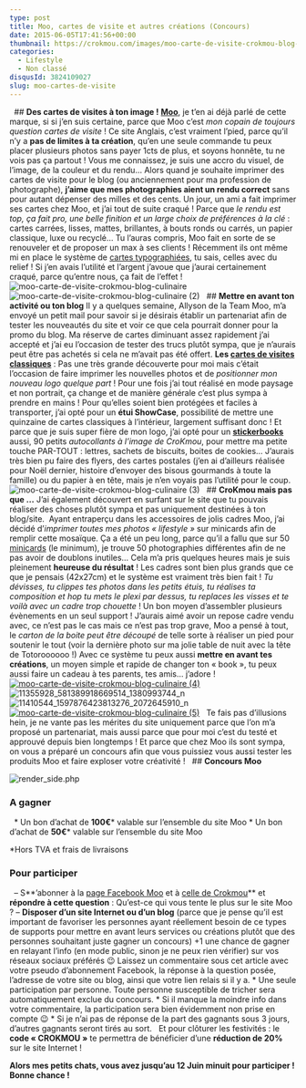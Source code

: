 ```yaml
---
type: post
title: Moo, cartes de visite et autres créations (Concours)
date: 2015-06-05T17:41:56+00:00
thumbnail: https://crokmou.com/images/moo-carte-de-visite-crokmou-blog-culinaire-1.jpg
categories: 
  - Lifestyle
  - Non classé
disqusId: 3824109027
slug: moo-cartes-de-visite
---
```


  ## **Des cartes de visites à ton image !** **[Moo](http://uk.moo.com/fr/)**, je t’en ai déjà parlé de cette marque, si si j’en suis certaine, parce que Moo c’est _mon copain de toujours question cartes de visite_ ! Ce site Anglais, c’est vraiment l’pied, parce qu’il n’y a **pas de limites à ta création**, qu’en une seule commande tu peux placer plusieurs photos sans payer 1cts de plus, et soyons honnête, tu ne vois pas ça partout ! Vous me connaissez, je suis une accro du visuel, de l’image, de la couleur et du rendu… Alors quand je souhaite imprimer des cartes de visite pour le blog (ou anciennement pour ma profession de photographe), **j’aime que mes photographies aient un rendu correct** sans pour autant dépenser des milles et des cents. Un jour, un ami a fait imprimer ses cartes chez Moo, et j’ai tout de suite craqué ! Parce que _le rendu est top, ça fait pro, une belle finition et un large choix de préférences à la clé_ : cartes carrées, lisses, mattes, brillantes, à bouts ronds ou carrés, un papier classique, luxe ou recyclé… Tu l’auras compris, Moo fait en sorte de se renouveler et de proposer un max à ses clients ! Récemment ils ont même mi en place le système de [cartes typographiées](http://uk.moo.com/fr/products/letterpress-business-cards.html), tu sais, celles avec du relief ! Si j’en avais l’utilité et l’argent j’avoue que j’aurai certainement craqué, parce qu’entre nous, ça fait de l’effet !   ![moo-carte-de-visite-crokmou-blog-culinaire](http://www.crokmou.com/wp-content/uploads/2015/06/moo-carte-de-visite-crokmou-blog-culinaire.jpg)![moo-carte-de-visite-crokmou-blog-culinaire (2)](http://www.crokmou.com/wp-content/uploads/2015/06/moo-carte-de-visite-crokmou-blog-culinaire-2.jpg)   ## **Mettre en avant ton activité ou ton blog** Il y a quelques semaine, Allyson de la Team Moo, m’a envoyé un petit mail pour savoir si je désirais établir un partenariat afin de tester les nouveautés du site et voir ce que cela pourrait donner pour la promo du blog. Ma réserve de cartes diminuant assez rapidement j’ai accepté et j’ai eu l’occasion de tester des trucs plutôt sympa, que je n’aurais peut être pas achetés si cela ne m’avait pas été offert. **Les [cartes de visites classiques](http://uk.moo.com/fr/products/original-business-cards.html)** : Pas une très grande découverte pour moi mais c’était l’occasion de faire imprimer les nouvelles photos et de _positionner mon nouveau logo quelque part_ ! Pour une fois j’ai tout réalisé en mode paysage et non portrait, ça change et de manière générale c’est plus sympa à prendre en mains ! Pour qu’elles soient bien protégées et faciles à transporter, j’ai opté pour un **étui ShowCase**, possibilité de mettre une quinzaine de cartes classiques à l’intérieur, largement suffisant donc ! Et parce que je suis super fière de mon logo, j’ai opté pour un [**stickerbooks**](http://uk.moo.com/fr/products/stickerbooks.html) aussi, 90 petits _autocollants à l’image de CroKmou_, pour mettre ma petite touche PAR-TOUT : lettres, sachets de biscuits, boites de cookies… J’aurais très bien pu faire des flyers, des cartes postales (j’en ai d’ailleurs réalisée pour Noël dernier, histoire d’envoyer des bisous gourmands à toute la famille) ou du papier à en tête, mais je n’en voyais pas l’utilité pour le coup.   ![moo-carte-de-visite-crokmou-blog-culinaire (3)](http://www.crokmou.com/wp-content/uploads/2015/06/moo-carte-de-visite-crokmou-blog-culinaire-3.jpg)   ## **CroKmou mais pas que …** J’ai également découvert en surfant sur le site que tu pouvais réaliser des choses plutôt sympa et pas uniquement destinées à ton blog/site.  Ayant entraperçu dans les accessoires de jolis cadres Moo, j’ai décidé d’_imprimer toutes mes photos « lifestyle »_ sur minicards afin de remplir cette mosaïque. Ça a été un peu long, parce qu’il a fallu que sur 50 [minicards](http://uk.moo.com/fr/products/minicards.html) (le minimum), je trouve 50 photographies différentes afin de ne pas avoir de doublons inutiles… Cela m’a pris quelques heures mais je suis pleinement **heureuse du résultat** ! Les cadres sont bien plus grands que ce que je pensais (42x27cm) et le système est vraiment très bien fait ! _Tu dévisses, tu clippes tes photos dans les petits étuis, tu réalises ta composition et hop tu mets le plexi par dessus, tu replaces les visses et te voilà avec un cadre trop chouette_ ! Un bon moyen d’assembler plusieurs évènements en un seul support ! J’aurais aimé avoir un repose cadre vendu avec, ce n’est pas le cas mais ce n’est pas trop grave, Moo a pensé à tout, le _carton de la boite peut être découpé_ de telle sorte à réaliser un pied pour soutenir le tout (voir la dernière photo sur ma jolie table de nuit avec la tête de Totoroooooo !) Avec ce système tu peux aussi **mettre en avant tes créations**, un moyen simple et rapide de changer ton « book », tu peux aussi faire un cadeau à tes parents, tes amis… j’adore !   [![moo-carte-de-visite-crokmou-blog-culinaire (4)](http://www.crokmou.com/wp-content/uploads/2015/06/moo-carte-de-visite-crokmou-blog-culinaire-4.jpg)](http://www.crokmou.com/wp-content/uploads/2015/06/moo-carte-de-visite-crokmou-blog-culinaire-4.jpg) ![11355928_581389918669514_1380993744_n](http://www.crokmou.com/wp-content/uploads/2015/06/11355928_581389918669514_1380993744_n.jpg)![11410544_1597876423813276_2072645910_n](http://www.crokmou.com/wp-content/uploads/2015/06/11410544_1597876423813276_2072645910_n.jpg) [![moo-carte-de-visite-crokmou-blog-culinaire (5)](http://www.crokmou.com/wp-content/uploads/2015/06/moo-carte-de-visite-crokmou-blog-culinaire-5.jpg)](http://www.crokmou.com/wp-content/uploads/2015/06/moo-carte-de-visite-crokmou-blog-culinaire-5.jpg)   Te fais pas d’illusions hein, je ne vante pas les mérites du site uniquement parce que l’on m’a proposé un partenariat, mais aussi parce que pour moi c’est du testé et approuvé depuis bien longtemps ! Et parce que chez Moo ils sont sympa, on vous a préparé un concours afin que vous puissiez vous aussi tester les produits Moo et faire exploser votre créativité !   ## **Concours Moo**

![render_side.php](http://www.crokmou.com/wp-content/uploads/2015/06/render_side.php_.png)

### A gagner

  * Un bon d’achat de **100€*** valable sur l’ensemble du site Moo * Un bon d’achat de **50€*** valable sur l’ensemble du site Moo

*Hors TVA et frais de livraisons

### Pour participer

  – S**’abonner à la [page Facebook Moo](https://www.facebook.com/moo.comFR) et à [celle de Crokmou](https://www.facebook.com/crokmou.blog)** et **répondre à cette question** : Qu’est-ce qui vous tente le plus sur le site Moo ? – **Disposer d’un site Internet ou d’un blog** (parce que je pense qu’il est important de favoriser les personnes ayant réellement besoin de ce types de supports pour mettre en avant leurs services ou créations plutôt que des personnes souhaitant juste gagner un concours) +1 une chance de gagner en relayant l’info (en mode public, sinon je ne peux rien vérifier) sur vos réseaux sociaux préférés 😉 Laissez un commentaire sous cet article avec votre pseudo d’abonnement Facebook, la réponse à la question posée, l’adresse de votre site ou blog, ainsi que votre lien relais si il y a. * Une seule participation par personne. Toute personne susceptible de tricher sera automatiquement exclue du concours. * Si il manque la moindre info dans votre commentaire, la participation sera bien évidemment non prise en compte 😉 * Si je n’ai pas de réponse de la part des gagnants sous 3 jours, d’autres gagnants seront tirés au sort.   Et pour clôturer les festivités : le **code « CROKMOU »** te permettra de bénéficier d’une **réduction de 20%** sur le site Internet !  

**Alors mes petits chats, vous avez jusqu’au 12 Juin minuit pour participer ! Bonne chance !**